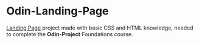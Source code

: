# Odin-Landing-Page
[Landing Page](https://hallimasa.github.io/Odin-Landing-Page/) project made with basic CSS and HTML knowledge, needed to complete the **Odin-Project** Foundations course.
